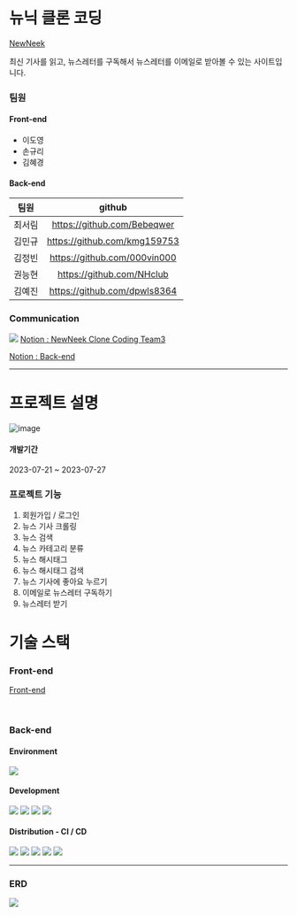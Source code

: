 # 뉴닉 클론 코딩

<a href="https://newneek.co" target="_blank"> NewNeek </a>

최신 기사를 읽고, 뉴스레터를 구독해서 뉴스레터를 이메일로 받아볼 수 있는 사이트입니다. 

### 팀원
#### Front-end
+ 이도영
+ 손규리
+ 김혜경
  
#### Back-end
| 팀원 | github | 
|:---:|:---:|
|최서림|https://github.com/Bebeqwer|
|김민규|https://github.com/kmg159753|
|김정빈|https://github.com/000vin000|
|권능현|https://github.com/NHclub|
|김예진|https://github.com/dpwls8364|

### Communication
<img src="https://img.shields.io/badge/notion-000000?style=flat&logo=notion&logoColor=white">
<a href="https://www.notion.so/Team3-NEWNEEK-Clone-Coding-ba274ad8be504cbfba203b9848809228" target="_blank"> Notion : NewNeek Clone Coding Team3 </a>

<a href="https://www.notion.so/Backend-a200eb612ed04901870678189054913b" target="_blank"> Notion : Back-end </a>

----

# 프로젝트 설명
![image](https://github.com/Team3-NEWNEEK-Clone-Coding/BE/assets/65941341/37553f5c-5a0f-45c5-a13a-000d5836674e)



#### 개발기간
2023-07-21 ~ 2023-07-27


### 프로젝트 기능
1. 회원가입 / 로그인
3. 뉴스 기사 크롤링
4. 뉴스 검색
5. 뉴스 카테고리 분류
6. 뉴스 해시태그
7. 뉴스 해시태그 검색
8. 뉴스 기사에 좋아요 누르기
9. 이메일로 뉴스레터 구독하기
10. 뉴스레터 받기


# 기술 스택
### Front-end
<a href="https://github.com/Team3-NEWNEEK-Clone-Coding/FE.git" target="_blank"> Front-end </a>

<br>

### Back-end
#### Environment
<img src="https://img.shields.io/badge/intelliJ-000000?style=flat&logo=intellijidea&logoColor=white">


#### Development
<img src="https://img.shields.io/badge/springboot-6DB33F?style=flat&logo=springboot&logoColor=white"> <img src="https://img.shields.io/badge/mysql-4479A1?style=flat&logo=mysql&logoColor=white">
<img src="https://img.shields.io/badge/springsecurity-6DB33F?style=flat&logo=springsecurity&logoColor=white"> <img src="https://img.shields.io/badge/ubuntu-E95420?style=flat&logo=ubuntu&logoColor=white">

#### Distribution - CI / CD
<img src="https://img.shields.io/badge/AmazonAWS-FF9900?style=flat&logo=amazonaws&logoColor=white"> <img src="https://img.shields.io/badge/AmazonS3-569A31?style=flat&logo=amazons3&logoColor=white"> <img src="https://img.shields.io/badge/AmazonEC2-FF9900?style=flat&logo=amazonec2&logoColor=white"> <img src="https://img.shields.io/badge/AmazonRDS-527FFF?style=flat&logo=amazonrds&logoColor=white"> <img src="https://img.shields.io/badge/GithubActions-2088FF?style=flat&logo=githubactions&logoColor=white">

----

### ERD
<img src="https://github.com/Team3-NEWNEEK-Clone-Coding/BE/assets/65941341/ed6163ce-007a-4ba7-bfa6-c6c24d4d36af">

